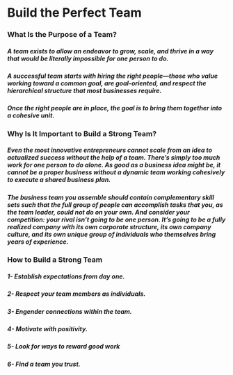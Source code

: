 # Build the Perfect Team

### What Is the Purpose of a Team?
##### A team exists to allow an endeavor to grow, scale, and thrive in a way that would be literally impossible for one person to do.

##### A successful team starts with hiring the right people—those who value working toward a common goal, are goal-oriented, and respect the hierarchical structure that most businesses require.

##### Once the right people are in place, the goal is to bring them together into a cohesive unit.

### Why Is It Important to Build a Strong Team?

##### Even the most innovative entrepreneurs cannot scale from an idea to actualized success without the help of a team. There’s simply too much work for one person to do alone. As good as a business idea might be, it cannot be a proper business without a dynamic team working cohesively to execute a shared business plan.
##### The business team you assemble should contain complementary skill sets such that the full group of people can accomplish tasks that you, as the team leader, could not do on your own. And consider your competition: your rival isn’t going to be one person. It’s going to be a fully realized company with its own corporate structure, its own company culture, and its own unique group of individuals who themselves bring years of experience.

### How to Build a Strong Team

##### 1- Establish expectations from day one.
##### 2- Respect your team members as individuals.
##### 3- Engender connections within the team. 
##### 4- Motivate with positivity. 
##### 5- Look for ways to reward good work
##### 6- Find a team you trust.

